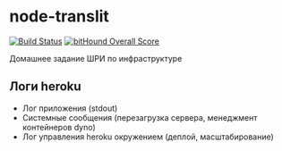 # node-translit

[![Build Status](https://travis-ci.org/luckytrue/node-translit.svg?branch=master)](https://travis-ci.org/luckytrue/node-translit)
[![bitHound Overall Score](https://www.bithound.io/github/luckytrue/node-translit/badges/score.svg)](https://www.bithound.io/github/luckytrue/node-translit)

Домашнее задание ШРИ по инфраструктуре

## Логи heroku

- Лог приложения (stdout)
- Системные сообщения (перезагрузка сервера, менеджмент контейнеров dyno)
- Лог управления heroku окружением (деплой, масштабирование)
